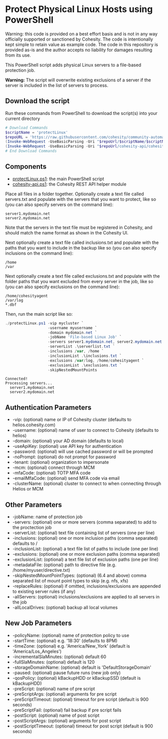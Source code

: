 # Protect Physical Linux Hosts using PowerShell

Warning: this code is provided on a best effort basis and is not in any way officially supported or sanctioned by Cohesity. The code is intentionally kept simple to retain value as example code. The code in this repository is provided as-is and the author accepts no liability for damages resulting from its use.

This PowerShell script adds physical Linux servers to a file-based protection job.

**Warning:** The script will overwrite existing exclusions of a server if the server is included in the list of servers to process.

## Download the script

Run these commands from PowerShell to download the script(s) into your current directory

```powershell
# Download Commands
$scriptName = 'protectLinux'
$repoURL = 'https://raw.githubusercontent.com/cohesity/community-automation-samples/main/powershell'
(Invoke-WebRequest -UseBasicParsing -Uri "$repoUrl/$scriptName/$scriptName.ps1").content | Out-File "$scriptName.ps1"; (Get-Content "$scriptName.ps1") | Set-Content "$scriptName.ps1"
(Invoke-WebRequest -UseBasicParsing -Uri "$repoUrl/cohesity-api/cohesity-api.ps1").content | Out-File cohesity-api.ps1; (Get-Content cohesity-api.ps1) | Set-Content cohesity-api.ps1
# End Download Commands
```

## Components

* [protectLinux.ps1](https://raw.githubusercontent.com/cohesity/community-automation-samples/main/powershell/protectLinux/protectLinux.ps1): the main PowerShell script
* [cohesity-api.ps1](https://raw.githubusercontent.com/cohesity/community-automation-samples/main/powershell/cohesity-api/cohesity-api.ps1): the Cohesity REST API helper module

Place all files in a folder together. Optionally create a text file called servers.txt and populate with the servers that you want to protect, like so (you can also specify servers on the command line):

```text
server1.mydomain.net
server2.mydomain.net
```

Note that the servers in the text file must be registered in Cohesity, and should match the name format as shown in the Cohesity UI.

Next optionally create a text file called inclusions.txt and populate with the paths that you want to include in the backup like so (you can also specify inclusions on the command line):

```text
/home
/var
```

Next optionally create a text file called exclusions.txt and populate with the folder paths that you want excluded from every server in the job, like so (you can also specify exclusions on the command line):

```text
/home/cohesityagent
/var/log
*.dbf
```

Then, run the main script like so:

```powershell
./protectLinux.ps1 -vip mycluster `
                   -username myusername `
                   -domain mydomain.net `
                   -jobName 'File-based Linux Job' `
                   -servers server1.mydomain.net, server2.mydomain.net `
                   -serverList .\serverlist.txt `
                   -inclusions /var, /home `
                   -inclusionList .\inclusions.txt `
                   -exclusions /var/log, /home/cohesityagent `
                   -exclusionList .\exclusions.txt `
                   -skipNestedMountPoints
```

```text
Connected!
Processing servers...
  server1.mydomain.net
  server2.mydomain.net
```

## Authentication Parameters

* -vip: (optional) name or IP of Cohesity cluster (defaults to helios.cohesity.com)
* -username: (optional) name of user to connect to Cohesity (defaults to helios)
* -domain: (optional) your AD domain (defaults to local)
* -useApiKey: (optional) use API key for authentication
* -password: (optional) will use cached password or will be prompted
* -noPrompt: (optional) do not prompt for password
* -tenant: (optional) organization to impersonate
* -mcm: (optional) connect through MCM
* -mfaCode: (optional) TOTP MFA code
* -emailMfaCode: (optional) send MFA code via email
* -clusterName: (optional) cluster to connect to when connecting through Helios or MCM

## Other Parameters

* -jobName: name of protection job
* -servers: (optional) one or more servers (comma separated) to add to the proctection job
* -serverList: (optional) text file containing list of servers (one per line)
* -inclusions: (optional) one or more inclusion paths (comma separated) defaults to /
* -inclusionList: (optional) a text file list of paths to include (one per line)
* -exclusions: (optional) one or more exclusion paths (comma separated)
* -exclusionList: (optional) a text file list of exclusion paths (one per line)
* -metadataFile: (optional) path to directive file (e.g. /home/myuser/directive.txt)
* -skipNestedMountPointTypes: (optional) (6.4 and above) comma separated list of mount point types to skip (e.g. nfs, xfs)
* -replaceRules: (optional) if omitted, inclusions/exclusions are appended to existing server rules (if any)
* -allServers: (optional) inclusions/exclusions are applied to all servers in the job
* -allLocalDrives: (optional) backup all local volumes

## New Job Parameters

* -policyName: (optional) name of protection policy to use
* -startTime: (optional) e.g. '18:30' (defaults to 8PM)
* -timeZone: (optional) e.g. 'America/New_York' (default is 'America/Los_Angeles')
* -incrementalSlaMinutes: (optional) default 60
* -fullSlaMinutes: (optional) default is 120
* -storageDomainName: (optional) default is 'DefaultStorageDomain'
* -paused: (optional) pause future runs (new job only)
* -qosPolicy: (optional) kBackupHDD or kBackupSSD (default is kBackupHDD)
* -preScript: (optional) name of pre script
* -preScriptArgs: (optional) arguments for pre script
* -preScriptTimeout: (optional) timeout for pre script (default is 900 seconds)
* -preScriptFail: (optional) fail backup if pre script fails
* -postScript: (optional) name of post script
* -postScriptArgs: (optional) arguments for post script
* -postScriptTimeout: (optional) timeout for post script (default is 900 seconds)
